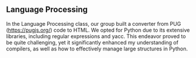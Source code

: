 ## Language Processing

In the Language Processing class, our group built a converter from PUG (https://pugjs.org/) code to HTML. We opted for Python due to its extensive libraries, including regular expressions and yacc. This endeavor proved to be quite challenging, yet it significantly enhanced my understanding of compilers, as well as how to effectively manage large structures in Python.
